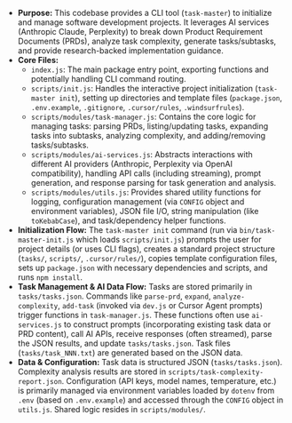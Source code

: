 *   **Purpose:** This codebase provides a CLI tool (`task-master`) to initialize and manage software development projects. It leverages AI services (Anthropic Claude, Perplexity) to break down Product Requirement Documents (PRDs), analyze task complexity, generate tasks/subtasks, and provide research-backed implementation guidance.
*   **Core Files:**
    *   `index.js`: The main package entry point, exporting functions and potentially handling CLI command routing.
    *   `scripts/init.js`: Handles the interactive project initialization (`task-master init`), setting up directories and template files (`package.json`, `.env.example`, `.gitignore`, `.cursor/rules`, `.windsurfrules`).
    *   `scripts/modules/task-manager.js`: Contains the core logic for managing tasks: parsing PRDs, listing/updating tasks, expanding tasks into subtasks, analyzing complexity, and adding/removing tasks/subtasks.
    *   `scripts/modules/ai-services.js`: Abstracts interactions with different AI providers (Anthropic, Perplexity via OpenAI compatibility), handling API calls (including streaming), prompt generation, and response parsing for task generation and analysis.
    *   `scripts/modules/utils.js`: Provides shared utility functions for logging, configuration management (via `CONFIG` object and environment variables), JSON file I/O, string manipulation (like `toKebabCase`), and task/dependency helper functions.
*   **Initialization Flow:** The `task-master init` command (run via `bin/task-master-init.js` which loads `scripts/init.js`) prompts the user for project details (or uses CLI flags), creates a standard project structure (`tasks/`, `scripts/`, `.cursor/rules/`), copies template configuration files, sets up `package.json` with necessary dependencies and scripts, and runs `npm install`.
*   **Task Management & AI Data Flow:** Tasks are stored primarily in `tasks/tasks.json`. Commands like `parse-prd`, `expand`, `analyze-complexity`, `add-task` (invoked via `dev.js` or Cursor Agent prompts) trigger functions in `task-manager.js`. These functions often use `ai-services.js` to construct prompts (incorporating existing task data or PRD content), call AI APIs, receive responses (often streamed), parse the JSON results, and update `tasks/tasks.json`. Task files (`tasks/task_NNN.txt`) are generated based on the JSON data.
*   **Data & Configuration:** Task data is structured JSON (`tasks/tasks.json`). Complexity analysis results are stored in `scripts/task-complexity-report.json`. Configuration (API keys, model names, temperature, etc.) is primarily managed via environment variables loaded by `dotenv` from `.env` (based on `.env.example`) and accessed through the `CONFIG` object in `utils.js`. Shared logic resides in `scripts/modules/`.
